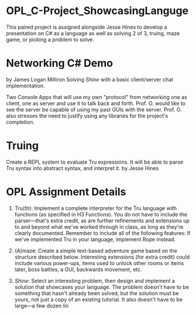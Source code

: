 # OPL_C-Project_ShowcasingLanguge
This paired project is assigned alongside Jesse Hines to develop a presentation on C# as a language as well as solving 2 of 3, truing, maze game, or picking a problem to solve.

# Networking C# Demo
by James Logan Milliron
Solving *Shine* with a basic client/server chat implementation.

Two Console Apps that will use my own "protocol" from networking one as client, one as server and use it to talk back and forth.
Prof. O. would like to see the server be capable of using my past GUIs with the server.
Prof. O. also stresses the need to justify using any libraries for the project's completion.


# Truing
Create a REPL system to evaluate Tru expressions. It will be able to parse Tru syntax into abstract syntax, and interpret it.
by Jesse Hines

# OPL Assignment Details

1. Tru(th): Implement a complete interpreter for the Tru language with functions (as specified
in H3 Functions). You do not have to include the parser—that's extra credit, as are further
refinements and extensions up to and beyond what we've worked through in class, as long
as they're clearly documented. Remember to include all of the following features:
If we've implemented Tru in your language, implement Rope instead.

2. (A)maze: Create a simple text-based adventure game based on the structure described
below. Interesting extensions (for extra credit) could include various power-ups, items used
to unlock other rooms or items later, boss battles, a GUI, backwards movement, etc.

3. *Shine*: Select an interesting problem, then design and implement a solution that
showcases your language. The problem doesn't have to be something that hasn't already
been solved, but the solution must be yours, not just a copy of an existing tutorial. It also
doesn't have to be large—a few dozen lin
